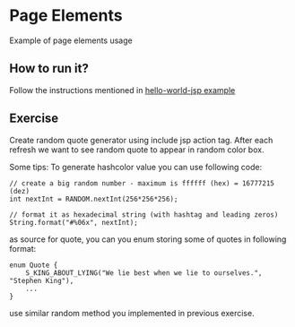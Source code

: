 # Page Elements 
Example of page elements usage

## How to run it?
Follow the instructions mentioned in [hello-world-jsp example](../00_hello-world-jsp/README.md)

## Exercise
Create random quote generator using include jsp action tag. 
After each refresh we want to see random quote to appear in random color box.

Some tips:
To generate hashcolor value you can use following code:
```
// create a big random number - maximum is ffffff (hex) = 16777215 (dez)
int nextInt = RANDOM.nextInt(256*256*256);

// format it as hexadecimal string (with hashtag and leading zeros)
String.format("#%06x", nextInt);
```
as source for quote, you can you enum storing some of quotes in following format:
```
enum Quote {
    S_KING_ABOUT_LYING("We lie best when we lie to ourselves.", "Stephen King"),
    ...
}
```
use similar random method you implemented in previous exercise.